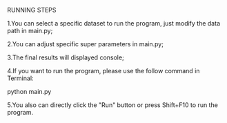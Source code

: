 RUNNING STEPS

1.You can select a specific dataset to run the program, just modify the data path in main.py;

2.You can adjust specific super parameters in main.py;

3.The final results will displayed console;

4.If you want to run the program, please use the follow command in Terminal:

python main.py

5.You also can directly click the "Run" button or press Shift+F10 to run the program.
